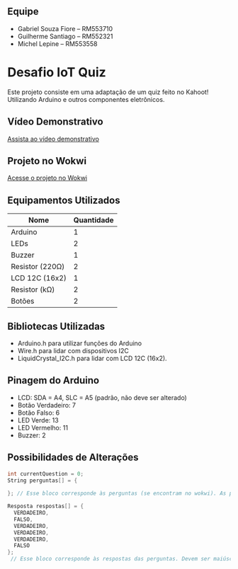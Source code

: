 ## Equipe
- Gabriel Souza Fiore – RM553710
- Guilherme Santiago – RM552321
- Michel Lepine – RM553558
  
# Desafio IoT Quiz

Este projeto consiste em uma adaptação de um quiz feito no Kahoot! Utilizando Arduino e outros componentes eletrônicos.

## Vídeo Demonstrativo
[Assista ao vídeo demonstrativo ]()

## Projeto no Wokwi
[Acesse o projeto no Wokwi](https://wokwi.com/projects/397315509790205953)

## Equipamentos Utilizados
| Nome            | Quantidade |
|-----------------|------------|
| Arduino         | 1          |
| LEDs            | 2          |
| Buzzer          | 1          |
| Resistor (220Ω) | 2          |
| LCD 12C (16x2)  | 1          |
| Resistor (kΩ)   | 2          |
| Botões          | 2          |

## Bibliotecas Utilizadas
- Arduino.h para utilizar funções do Arduino
- Wire.h para lidar com dispositivos I2C
- LiquidCrystal_I2C.h para lidar com LCD 12C (16x2). 

## Pinagem do Arduino
- LCD: SDA = A4, SLC = A5 (padrão, não deve ser alterado)
- Botão Verdadeiro: 7
- Botão Falso: 6
- LED Verde: 13
- LED Vermelho: 11
- Buzzer: 2

## Possibilidades de Alterações
```cpp
int currentQuestion = 0;
String perguntas[] = {
 
}; // Esse bloco corresponde às perguntas (se encontram no wokwi). As perguntas devem ser strings, não conter acentuações ou caracteres especiais, devido à limitação do display.

Resposta respostas[] = {
  VERDADEIRO,
  FALSO,
  VERDADEIRO,
  VERDADEIRO,
  VERDADEIRO,
  FALSO
};
 // Esse bloco corresponde às respostas das perguntas. Devem ser maiúsculas.
